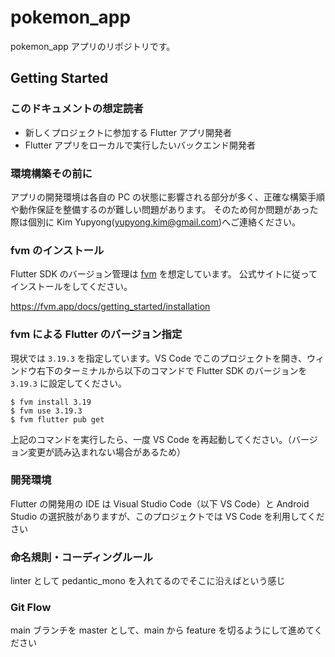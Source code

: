 # pokemon_app

pokemon_app アプリのリポジトリです。

## Getting Started

### このドキュメントの想定読者

- 新しくプロジェクトに参加する Flutter アプリ開発者
- Flutter アプリをローカルで実行したいバックエンド開発者

### 環境構築その前に

アプリの開発環境は各自の PC の状態に影響される部分が多く、正確な構築手順や動作保証を整備するのが難しい問題があります。
そのため何か問題があった際は個別に Kim Yupyong(yupyong.kim@gmail.com)へご連絡ください。

### fvm のインストール

Flutter SDK のバージョン管理は [fvm](https://fvm.app/) を想定しています。
公式サイトに従ってインストールをしてください。

https://fvm.app/docs/getting_started/installation

### fvm による Flutter のバージョン指定

現状では `3.19.3` を指定しています。VS Code でこのプロジェクトを開き、ウィンドウ右下のターミナルから以下のコマンドで Flutter SDK のバージョンを `3.19.3` に設定してください。

```
$ fvm install 3.19
$ fvm use 3.19.3
$ fvm flutter pub get
```

上記のコマンドを実行したら、一度 VS Code を再起動してください。（バージョン変更が読み込まれない場合があるため）

### 開発環境

Flutter の開発用の IDE は Visual Studio Code（以下 VS Code）と Android Studio の選択肢がありますが、このプロジェクトでは VS Code を利用してください

### 命名規則・コーディングルール

linter として pedantic_mono を入れてるのでそこに沿えばという感じ

### Git Flow

main ブランチを master として、main から feature を切るようにして進めてください
